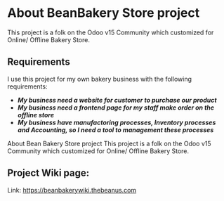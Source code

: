 # About BeanBakery Store project

This project is a folk on the Odoo v15 Community which customized  for Online/ Offline Bakery Store.

## Requirements

I use this project for my own bakery business with the following requirements:

* _**My business need a website for customer to purchase our product**_
* _**My business need a frontend page for my staff make order on the offline store**_
* _**My business have manufactoring processes, Inventory processes and Accounting, so I need a tool to management these processes**_

About Bean Bakery Store project
This project is a folk on the Odoo v15 Community which customized for Online/ Offline Bakery Store.

## Project Wiki page:
Link: https://beanbakerywiki.thebeanus.com
